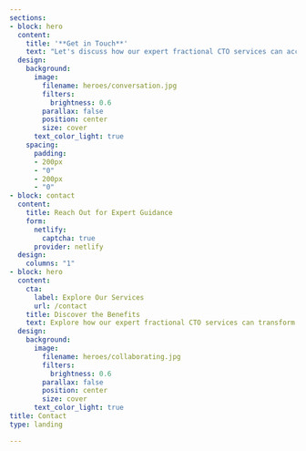 ```yaml
---
sections:
- block: hero
  content:
    title: '**Get in Touch**'
    text: "Let's discuss how our expert fractional CTO services can accelerate your hard tech innovation"
  design:
    background:
      image:
        filename: heroes/conversation.jpg
        filters:
          brightness: 0.6
        parallax: false
        position: center
        size: cover
      text_color_light: true
    spacing:
      padding:
      - 200px
      - "0"
      - 200px
      - "0"
- block: contact
  content:
    title: Reach Out for Expert Guidance
    form:
      netlify:
        captcha: true
      provider: netlify
  design:
    columns: "1"
- block: hero
  content:
    cta:
      label: Explore Our Services
      url: /contact
    title: Discover the Benefits
    text: Explore how our expert fractional CTO services can transform your hard tech innovation journey
  design:
    background:
      image:
        filename: heroes/collaborating.jpg
        filters:
          brightness: 0.6
        parallax: false
        position: center
        size: cover
      text_color_light: true
title: Contact
type: landing

---
```

